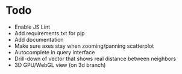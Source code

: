 
# Todo

- Enable JS Lint
- Add requirements.txt for pip
- Add documentation
- Make sure axes stay when zooming/panning scatterplot
- Autocomplete in query interface
- Drill-down of vector that shows real distance between neighbors
- 3D GPU/WebGL view (on 3d branch)
